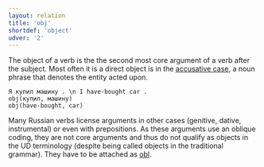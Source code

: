 ```yaml
---
layout: relation
title: 'obj'
shortdef: 'object'
udver: '2'
---
```


The object of a verb is the the second most core argument of a verb after the subject.
Most often it is a direct object is in the [accusative case](ru-feat/Case), a noun phrase that denotes the entity acted upon.

~~~ sdparse
Я купил машину . \n I have-bought car .
obj(купил, машину)
obj(have-bought, car)
~~~

Many Russian verbs license arguments in other cases (genitive, dative, instrumental)
or even with prepositions. As these arguments use an oblique coding, they are not core
arguments and thus do not qualify as objects in the UD terminology (despite being called
objects in the traditional grammar). They have to be attached as [obl]().

<!-- Interlanguage links updated Po 6. listopadu 2023, 21:43:14 CET -->
